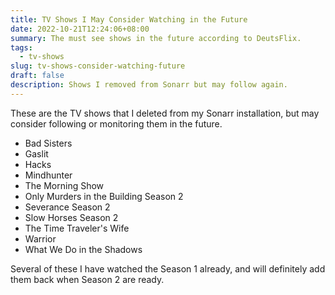 ```yaml
---
title: TV Shows I May Consider Watching in the Future
date: 2022-10-21T12:24:06+08:00
summary: The must see shows in the future according to DeutsFlix.
tags:
  - tv-shows
slug: tv-shows-consider-watching-future
draft: false
description: Shows I removed from Sonarr but may follow again.
---
```


These are the TV shows that I deleted from my Sonarr installation, but may consider following or monitoring them in the future.

- Bad Sisters
- Gaslit
- Hacks
- Mindhunter
- The Morning Show
- Only Murders in the Building Season 2
- Severance Season 2
- Slow Horses Season 2
- The Time Traveler's Wife
- Warrior
- What We Do in the Shadows

Several of these I have watched the Season 1 already, and will definitely add them back when Season 2 are ready.
